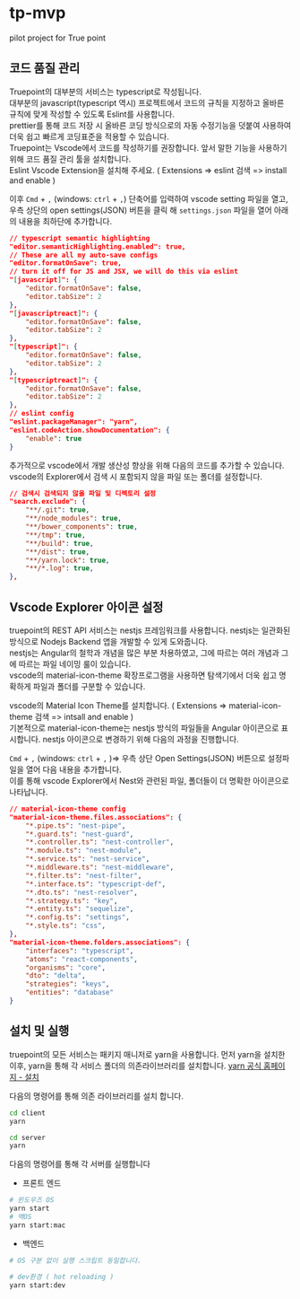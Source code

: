 # tp-mvp

pilot project for True point

## 코드 품질 관리

Truepoint의 대부분의 서비스는 typescript로 작성됩니다.  
대부분의 javascript(typescript 역시) 프로젝트에서 코드의 규칙을 지정하고 올바른 규칙에 맞게 작성할 수 있도록 Eslint를 사용합니다.  
prettier를 통해 코드 저장 시 올바른 코딩 방식으로의 자동 수정기능을 덧붙여 사용하여 더욱 쉽고 빠르게 코딩표준을 적용할 수 있습니다.  
Truepoint는 Vscode에서 코드를 작성하기를 권장합니다. 앞서 말한 기능을 사용하기 위해 코드 품질 관리 툴을 설치합니다.  
Eslint Vscode Extension을 설치해 주세요. ( Extensions => eslint 검색 => install and enable )

이후 `Cmd` + `,` (windows: `ctrl` + `,`) 단축어를 입력하여 vscode setting 파일을 열고, 우측 상단의 open settings(JSON) 버튼을 클릭 해 `settings.json` 파일을 열어 아래의 내용을 최하단에 추가합니다.

```JSON
// typescript semantic highlighting
"editor.semanticHighlighting.enabled": true,
// These are all my auto-save configs
"editor.formatOnSave": true,
// turn it off for JS and JSX, we will do this via eslint
"[javascript]": {
    "editor.formatOnSave": false,
    "editor.tabSize": 2
},
"[javascriptreact]": {
    "editor.formatOnSave": false,
    "editor.tabSize": 2
},
"[typescript]": {
    "editor.formatOnSave": false,
    "editor.tabSize": 2
},
"[typescriptreact]": {
    "editor.formatOnSave": false,
    "editor.tabSize": 2
},
// eslint config
"eslint.packageManager": "yarn",
"eslint.codeAction.showDocumentation": {
    "enable": true
}
```

추가적으로 vscode에서 개발 생산성 향상을 위해 다음의 코드를 추가할 수 있습니다. vscode의 Explorer에서 검색 시 포함되지 않을 파일 또는 폴더를 설정합니다.

```json
// 검색시 검색되지 않을 파일 및 디렉토리 설정
"search.exclude": {
    "**/.git": true,
    "**/node_modules": true,
    "**/bower_components": true,
    "**/tmp": true,
    "**/build": true,
    "**/dist": true,
    "**/yarn.lock": true,
    "**/*.log": true,
},
```

## Vscode Explorer 아이콘 설정

truepoint의 REST API 서비스는 nestjs 프레임워크를 사용합니다. nestjs는 일관화된 방식으로 Nodejs Backend 앱을 개발할 수 있게 도와줍니다.  
nestjs는 Angular의 철학과 개념을 많은 부분 차용하였고, 그에 따르는 여러 개념과 그에 따르는 파일 네이밍 룰이 있습니다.  
vscode의 material-icon-theme 확장프로그램을 사용하면 탐색기에서 더욱 쉽고 명확하게 파일과 폴더를 구분할 수 있습니다.

vscode의 Material Icon Theme를 설치합니다. ( Extensions => material-icon-theme 검색 => intsall and enable )  
기본적으로 material-icon-theme는 nestjs 방식의 파일들을 Angular 아이콘으로 표시합니다. nestjs 아이콘으로 변경하기 위해 다음의 과정을 진행합니다.

 `Cmd` + `,` (windows: `ctrl` + `,` )=> 우측 상단 Open Settings(JSON) 버튼으로 설정파일을 열어 다음 내용을 추가합니다.  
 이를 통해 vscode Explorer에서 Nest와 관련된 파일, 폴더들이 더 명확한 아이콘으로 나타납니다.

```JSON
// material-icon-theme config
"material-icon-theme.files.associations": {
    "*.pipe.ts": "nest-pipe",
    "*.guard.ts": "nest-guard",
    "*.controller.ts": "nest-controller",
    "*.module.ts": "nest-module",
    "*.service.ts": "nest-service",
    "*.middleware.ts": "nest-middleware",
    "*.filter.ts": "nest-filter",
    "*.interface.ts": "typescript-def",
    "*.dto.ts": "nest-resolver",
    "*.strategy.ts": "key",
    "*.entity.ts": "sequelize",
    "*.config.ts": "settings",
    "*.style.ts": "css",
},
"material-icon-theme.folders.associations": {
    "interfaces": "typescript",
    "atoms": "react-components",
    "organisms": "core",
    "dto": "delta",
    "strategies": "keys",
    "entities": "database"
}
```

## 설치 및 실행

truepoint의 모든 서비스는 패키지 매니저로 yarn을 사용합니다. 먼저 yarn을 설치한 이후, yarn을 통해 각 서비스 폴더의 의존라이브러리를 설치합니다.
[yarn 공식 홈페이지 - 설치](https://classic.yarnpkg.com/en/docs/install#mac-stable)

다음의 명령어를 통해 의존 라이브러리를 설치 합니다.

```bash
cd client
yarn
```

```bash
cd server
yarn
```

다음의 명령어를 통해 각 서버를 실행합니다

- 프론트 엔드

```bash
# 윈도우즈 OS
yarn start
# 맥OS
yarn start:mac
```

- 백엔드

```bash
# OS 구분 없이 실행 스크립트 동일합니다.

# dev환경 ( hot reloading )
yarn start:dev
```
